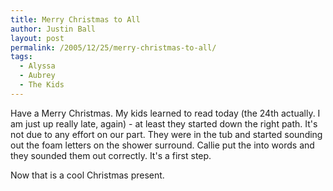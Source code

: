 ```yaml
---
title: Merry Christmas to All
author: Justin Ball
layout: post
permalink: /2005/12/25/merry-christmas-to-all/
tags:
  - Alyssa
  - Aubrey
  - The Kids
---
```


Have a Merry Christmas. My kids learned to read today (the 24th
actually. I am just up really late, again) - at least they
started down the right path. It's not due to any effort on our
part. They were in the tub and started sounding out the foam
letters on the shower surround. Callie put the into words and
they sounded them out correctly. It's a first step.

Now that is a cool Christmas present.